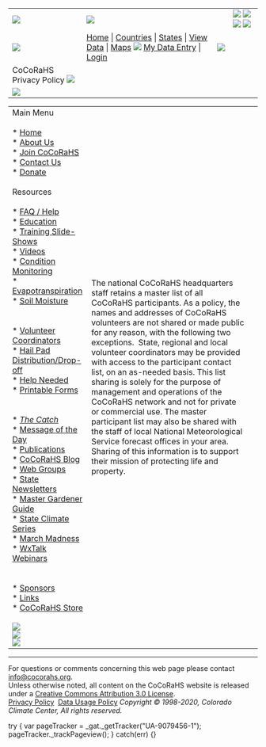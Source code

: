  

|     |     |     |     |
| --- | --- | --- | --- |
| [![](/images/header_logo.gif)](https://www.cocorahs.org/) | ![](/images/header_titlebar.gif) |     | [![](/images/icons/socialmedia/blogger_16.png)](https://cocorahs.blogspot.com/ "Go to CoCoRaHS Blog") [![](/images/icons/socialmedia/facebook_16.png)](https://www.facebook.com/CoCoRaHS "Go to CoCoRaHS Facebook page") [![](/images/icons/socialmedia/twitter_16.png)](https://twitter.com/cocorahs/ "Go to CoCoRaHS Twitter page") [![](/images/icons/socialmedia/youtube_16.png)](https://www.youtube.com/cocorahs/ "Go to CoCoRaHS YouTube Channel") | ![](/images/header_endcap.gif) |
| ![](/images/header_titlebar_left.gif) | [Home](https://www.cocorahs.org/) \| [Countries](https://www.cocorahs.org/Content.aspx?page=countries) \| [States](https://www.cocorahs.org/States.aspx) \| [View Data](https://www.cocorahs.org/ViewData/) \| [Maps](https://www.cocorahs.org/Maps/) ![](/images/spacer.gif) [My Data Entry](https://www.cocorahs.org/Admin/MyDataEntry/) \| [Login](https://www.cocorahs.org/Login.aspx) | ![](/images/spacer.gif) |
| CoCoRaHS Privacy Policy ![](/images/spacer.gif) |     |     |
| ![](/images/spacer.gif) |

|     |     |     |
| --- | --- | --- |
| Main Menu<br><br>*   [Home](https://www.cocorahs.org/)<br>*   [About Us](https://www.cocorahs.org/Content.aspx?page=aboutus)<br>*   [Join CoCoRaHS](https://www.cocorahs.org/Content.aspx?page=application)<br>*   [Contact Us](https://www.cocorahs.org/Content.aspx?page=contactus)<br>*   [Donate](https://www.cocorahs.org/Content.aspx?page=donate)<br><br>Resources<br><br>*   [FAQ / Help](https://www.cocorahs.org/Content.aspx?page=Help)<br>*   [Education](https://www.cocorahs.org/Content.aspx?page=education)<br>*   [Training Slide-Shows](https://www.cocorahs.org/Content.aspx?page=training_slideshows)<br>*   [Videos](http://www.youtube.com/cocorahs/)<br>*   [Condition Monitoring](https://www.cocorahs.org/Content.aspx?page=condition)<br>*   [Evapotranspiration](https://www.cocorahs.org/Content.aspx?page=et)<br>*   [Soil Moisture](https://www.cocorahs.org/Content.aspx?page=soilmoisture)<br>  <br>  <br>*   [Volunteer Coordinators](https://www.cocorahs.org/Content.aspx?page=coord)<br>*   [Hail Pad  <br>    Distribution/Drop-off](https://www.cocorahs.org/Content.aspx?page=HailPadDropOff)<br>*   [Help Needed](https://www.cocorahs.org/Content.aspx?page=HelpNeeded)<br>*   [Printable Forms](https://www.cocorahs.org/Content.aspx?page=PrintableForms)<br>  <br>  <br>*   [_The Catch_](https://www.cocorahs.org/Content.aspx?page=catch)<br>*   [Message of the Day](https://www.cocorahs.org/Content.aspx?page=mod&mod=1)<br>*   [Publications](https://www.cocorahs.org/Content.aspx?page=publications)<br>*   [CoCoRaHS Blog](http://cocorahs.blogspot.com/)<br>*   [Web Groups](https://www.cocorahs.org/Content.aspx?page=groups)<br>*   [State Newsletters](https://www.cocorahs.org/Content.aspx?page=StateNewsletters)<br>*   [Master Gardener Guide](https://www.cocorahs.org/Content.aspx?page=MasterGardener)<br>*   [State Climate Series](https://www.cocorahs.org/Content.aspx?page=50StatesClimates)<br>*   [March Madness](https://www.cocorahs.org/Content.aspx?page=Marchmadness20)<br>*   [WxTalk Webinars](https://www.cocorahs.org/Content.aspx?page=wxtalk)<br>  <br>  <br>*   [Sponsors](https://www.cocorahs.org/Content.aspx?page=sponsors)<br>*   [Links](https://www.cocorahs.org/Content.aspx?page=links)<br>*   [CoCoRaHS Store](https://www.cocorahs.org/Content.aspx?page=store)<br><br>[![](/images/amb_logo_140x89.png)](https://www.nws.noaa.gov/com/weatherreadynation/#.VOt1A3a3yB8)  <br>[![](/images/NOAAProductsLink.gif)](https://www.cocorahs.org/Content.aspx?page=noaa)  <br>[![](/images/WhoUses140.png)](https://www.cocorahs.org/Content.aspx?page=CoCoRaHS_Uses) | The national CoCoRaHS headquarters staff retains a master list of all CoCoRaHS participants. As a policy, the names and addresses of CoCoRaHS volunteers are not shared or made public for any reason, with the following two exceptions.  State, regional and local volunteer coordinators may be provided with access to the participant contact list, on an as-needed basis. This list sharing is solely for the purpose of management and operations of the CoCoRaHS network and not for private or commercial use. The master participant list may also be shared with the staff of local National Meteorological Service forecast offices in your area. Sharing of this information is to support their mission of protecting life and property. |     |

* * *

For questions or comments concerning this web page please contact [info@cocorahs.org](mailto:info@cocorahs.org).  
Unless otherwise noted, all content on the CoCoRaHS website is released under a [Creative Commons Attribution 3.0 License](http://creativecommons.org/licenses/by/3.0/).  
[Privacy Policy](https://www.cocorahs.org/Content.aspx?page=privacypolicy)  [Data Usage Policy](https://www.cocorahs.org/Content.aspx?page=datausagepolicy) _Copyright © 1998-2020, Colorado Climate Center, All rights reserved._

  

try { var pageTracker = \_gat.\_getTracker("UA-9079456-1"); pageTracker.\_trackPageview(); } catch(err) {}